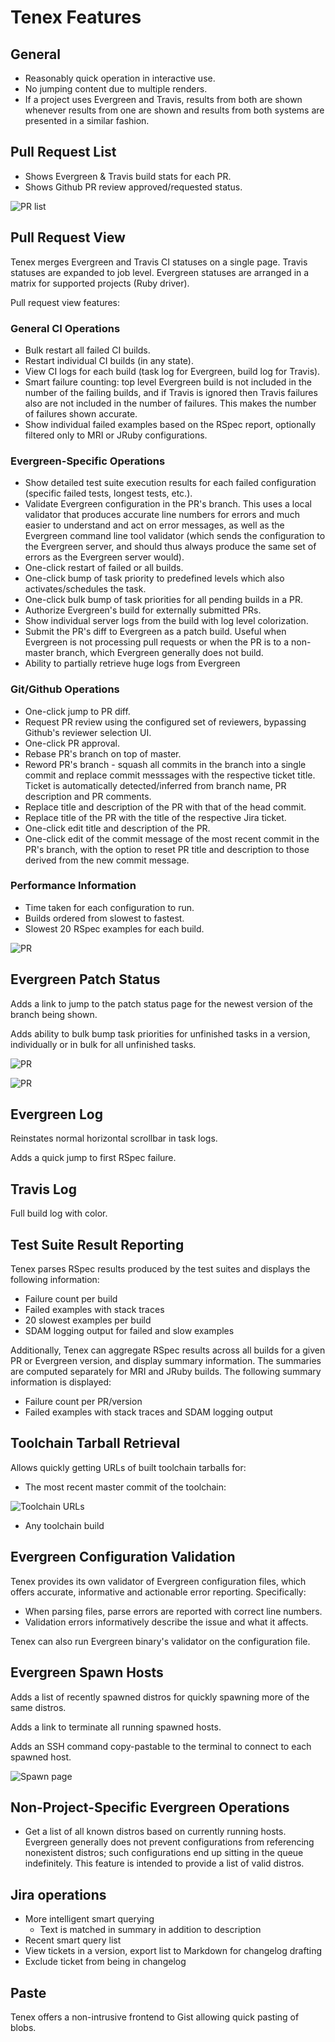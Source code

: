 # Tenex Features

## General

- Reasonably quick operation in interactive use.
- No jumping content due to multiple renders.
- If a project uses Evergreen and Travis, results from both are shown
whenever results from one are shown and results from both systems are
presented in a similar fashion.

## Pull Request List

- Shows Evergreen & Travis build stats for each PR.
- Shows Github PR review approved/requested status.

![PR list](https://raw.githubusercontent.com/wiki/p-mongo/tenex/screenshots/pr-list.png) 

## Pull Request View

Tenex merges Evergreen and Travis CI statuses on a single page.
Travis statuses are expanded to job level.
Evergreen statuses are arranged in a matrix for supported projects
(Ruby driver).

Pull request view features:

### General CI Operations

- Bulk restart all failed CI builds.
- Restart individual CI builds (in any state).
- View CI logs for each build (task log for Evergreen, build log for Travis).
- Smart failure counting: top level Evergreen build is not included in
the number of the failing builds, and if Travis is ignored then Travis
failures also are not included in the number of failures. This makes the
number of failures shown accurate.
- Show individual failed examples based on the RSpec report, optionally
filtered only to MRI or JRuby configurations.

### Evergreen-Specific Operations

- Show detailed test suite execution results for each failed configuration
(specific failed tests, longest tests, etc.).
- Validate Evergreen configuration in the PR's branch. This uses a
local validator that produces accurate line numbers for errors and much
easier to understand and act on error messages, as well as the
Evergreen command line tool validator (which sends the configuration to
the Evergreen server, and should thus always produce the same set of errors
as the Evergreen server would).
- One-click restart of failed or all builds.
- One-click bump of task priority to predefined levels which also
activates/schedules the task.
- One-click bulk bump of task priorities for all pending builds in a PR.
- Authorize Evergreen's build for externally submitted PRs.
- Show individual server logs from the build with log level colorization.
- Submit the PR's diff to Evergreen as a patch build. Useful when Evergreen
is not processing pull requests or when the PR is to a non-master branch,
which Evergreen generally does not build.
- Ability to partially retrieve huge logs from Evergreen

### Git/Github Operations

- One-click jump to PR diff.
- Request PR review using the configured set of reviewers, bypassing Github's
reviewer selection UI.
- One-click PR approval.
- Rebase PR's branch on top of master.
- Reword PR's branch - squash all commits in the branch into a single commit
and replace commit messsages with the respective ticket title.
Ticket is automatically detected/inferred from branch name, PR
description and PR comments.
- Replace title and description of the PR with that of the head commit.
- Replace title of the PR with the title of the respective Jira ticket.
- One-click edit title and description of the PR.
- One-click edit of the commit message of the most recent commit in the PR's
branch, with the option to reset PR title and description to those derived from
the new commit message.

### Performance Information

- Time taken for each configuration to run.
- Builds ordered from slowest to fastest.
- Slowest 20 RSpec examples for each build.

![PR](https://raw.githubusercontent.com/wiki/p-mongo/tenex/screenshots/pr.png) 

## Evergreen Patch Status

Adds a link to jump to the patch status page for the newest version
of the branch being shown.

Adds ability to bulk bump task priorities for unfinished tasks in
a version, individually or in bulk for all unfinished tasks.

![PR](https://raw.githubusercontent.com/wiki/p-mongo/tenex/screenshots/version.png) 

![PR](https://raw.githubusercontent.com/wiki/p-mongo/tenex/screenshots/version-2.png) 

## Evergreen Log

Reinstates normal horizontal scrollbar in task logs.

Adds a quick jump to first RSpec failure.

## Travis Log

Full build log with color.

## Test Suite Result Reporting

Tenex parses RSpec results produced by the test suites and displays the
following information:

- Failure count per build
- Failed examples with stack traces
- 20 slowest examples per build
- SDAM logging output for failed and slow examples

Additionally, Tenex can aggregate RSpec results across all builds for a
given PR or Evergreen version, and display summary information. The summaries
are computed separately for MRI and JRuby builds. The following summary
information is displayed:

- Failure count per PR/version
- Failed examples with stack traces and SDAM logging output

## Toolchain Tarball Retrieval

Allows quickly getting URLs of built toolchain tarballs for:

- The most recent master commit of the toolchain:

![Toolchain URLs](https://raw.githubusercontent.com/wiki/p-mongo/tenex/screenshots/toolchain-urls.png) 

- Any toolchain build

## Evergreen Configuration Validation

Tenex provides its own validator of Evergreen configuration files, which
offers accurate, informative and actionable error reporting. Specifically:

- When parsing files, parse errors are reported with correct line numbers.
- Validation errors informatively describe the issue and what it affects.

Tenex can also run Evergreen binary's validator on the configuration file.

## Evergreen Spawn Hosts

Adds a list of recently spawned distros for quickly spawning more of
the same distros.

Adds a link to terminate all running spawned hosts.

Adds an SSH command copy-pastable to the terminal to connect to each
spawned host.

![Spawn page](https://raw.githubusercontent.com/wiki/p-mongo/tenex/screenshots/spawn.png) 

## Non-Project-Specific Evergreen Operations

- Get a list of all known distros based on currently running hosts.
Evergreen generally does not prevent configurations from referencing
nonexistent distros; such configurations end up sitting in the queue
indefinitely. This feature is intended to provide a list of valid distros.

## Jira operations

- More intelligent smart querying
  - Text is matched in summary in addition to description
- Recent smart query list
- View tickets in a version, export list to Markdown for changelog drafting
- Exclude ticket from being in changelog

## Paste

Tenex offers a non-intrusive frontend to Gist allowing quick pasting of
blobs.

